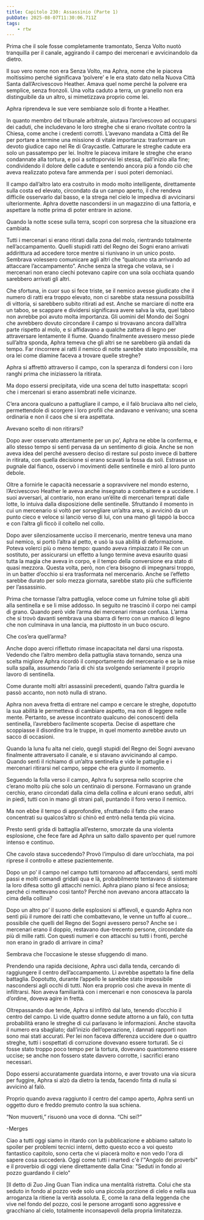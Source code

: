 ```yaml
---
title: Capitolo 230: Assassinio (Parte 1)
pubDate: 2025-08-07T11:30:06.711Z
tags:
    - rtw
---
```



Prima che il sole fosse completamente tramontato, Senza Volto nuotò tranquilla per il canale, aggirando il campo dei mercenari e avvicinandolo da dietro.


Il suo vero nome non era Senza Volto, ma Aphra, nome che le piaceva moltissimo perché significava ‘polvere’ e le era stato dato nella Nuova Città Santa dall’Arcivescovo Heather. Amava quel nome perché la polvere era semplice, senza fronzoli. Una volta caduto a terra, un granello non era distinguibile da un altro, si mimetizzava proprio come lei.


Aphra riprendeva le sue vere sembianze solo di fronte a Heather.


In quanto membro del tribunale arbitrale, aiutava l’arcivescovo ad occuparsi dei caduti, che includevano le loro streghe che si erano rivoltate contro la Chiesa, come anche i credenti corrotti. L’avevano mandata a Città del Re per portare a termine una missione di vitale importanza: trasformare un devoto giudice capo nel Re di Graycastle. Catturare le streghe cadute era solo un passatempo per lei. Inoltre le piaceva imitare le streghe che erano condannate alla tortura, e poi a sottoporvisi lei stessa, dall’inizio alla fine; condividendo il dolore delle cadute e sentendo ancora più a fondo ciò che aveva realizzato poteva fare ammenda per i suoi poteri demoniaci.


Il campo dall’altro lato era costruito in modo molto intelligente, direttamente sulla costa ed elevato, circondato da un campo aperto, il che rendeva difficile osservarlo dal basso, e la strega nel cielo le impediva di avvicinarsi ulteriormente. Aphra dovette nascondersi in un magazzino di una fattoria, e aspettare la notte prima di poter entrare in azione.


Quando la notte scese sulla terra, scoprì con sorpresa che la situazione era cambiata.


Tutti i mercenari si erano ritirati dalla zona del molo, rientrando totalmente nell’accampamento. Quelli stupidi ratti del Regno dei Sogni erano arrivati addirittura ad accedere torce mentre si riunivano in un unico posto. Sembrava volessero comunicare agli altri che “qualcuno sta arrivando ad attaccare l’accampamento”. Anche senza la strega che volava, se i mercenari non erano ciechi potevano capire con una sola occhiata quando sarebbero arrivati gli altri.


Che sfortuna, in cuor suo si fece triste, se il nemico avesse giudicato che il numero di ratti era troppo elevato, non ci sarebbe stata nessuna possibilità di vittoria, si sarebbero subito ritirati ad est. Anche se marciare di notte era un taboo, se scappare e dividersi significava avere salva la vita, quel taboo non avrebbe poi avuto molta importanza. Gli uomini del Mondo dei Sogni che avrebbero dovuto circondare il campo si trovavano ancora dall’altra parte rispetto al molo, e si affidavano a qualche zattera di legno per attraversare lentamente il fiume. Quando finalmente avessero messo piede sull’altra sponda, Aphra temeva che gli altri se ne sarebbero già andati da tempo. Far rincorrere ai ratti il nemico di notte sarebbe stato impossibile, ma ora lei come diamine faceva a trovare quelle streghe?


Aphra si affrettò attraverso il campo, con la speranza di fondersi con i loro ranghi prima che iniziassero la ritirata.


Ma dopo essersi precipitata, vide una scena del tutto inaspettata: scoprì che i mercenari si erano assembrati nelle vicinanze.


C’era ancora qualcuno a pattugliare il campo, e il falò bruciava alto nel cielo, permettendole di scorgere i loro profili che andavano e venivano; una scena ordinaria e non il caos che si era aspettata.


Avevano scelto di non ritirarsi?


Dopo aver osservato attentamente per un po’, Aphra ne ebbe la conferma, e allo stesso tempo si sentì pervasa da un sentimento di gioia. Anche se non aveva idea del perché avessero deciso di restare sul posto invece di battere in ritirata, con quella decisione si erano scavati la fossa da soli. Estrasse un pugnale dal fianco, osservò i movimenti delle sentinelle e mirò al loro punto debole.


Oltre a fornirle le capacità necessarie a sopravvivere nel mondo esterno, l’Arcivescovo Heather le aveva anche insegnato a combattere e a uccidere. I suoi avversari, al contrario, non erano un’élite di mercenari temprati dalle lotte, lo intuiva dalla disposizione delle sentinelle. Sfruttando il momento in cui un mercenario si voltò per sorvegliare un’altra area, si avvicinò da un punto cieco e veloce si lanciò verso di lui, con una mano gli tappò la bocca e con l’altra gli ficcò il coltello nel collo.


Dopo aver silenziosamente ucciso il mercenario, mentre teneva una mano sul nemico, si portò l’altra al petto, e usò la sua abilità di deformazione. Poteva volerci più o meno tempo: quando aveva rimpiazzato il Re con un sostituto, per assicurarsi un effetto a lungo termine aveva esaurito quasi tutta la magia che aveva in corpo, e il tempo della conversione era stato di quasi mezzora. Questa volta, però, non c’era bisogno di impegnarsi troppo, in un batter d’occhio si era trasformata nel mercenario. Anche se l’effetto sarebbe durato per solo mezza giornata, sarebbe stato più che sufficiente per l’assassinio.


Prima che tornasse l’altra pattuglia, veloce come un fulmine tolse gli abiti alla sentinella e se li mise addosso. In seguito ne trascinò il corpo nei campi di grano. Quando però vide l’arma dei mercenari rimase confusa. L’arma che si trovò davanti sembrava una sbarra di ferro con un manico di legno che non culminava in una lancia, ma piuttosto in un buco oscuro.


Che cos’era quell’arma?


Anche dopo averci riflettuto rimase incapacitata nel darsi una risposta. Vedendo che l’altro membro della pattuglia stava tornando, senza una scelta migliore Aphra ricordò il comportamento del mercenario e se la mise sulla spalla, assumendo l’aria di chi sta svolgendo seriamente il proprio lavoro di sentinella.


Come durante molti altri assassinii precedenti, quando l’altra guardia le passò accanto, non notò nulla di strano.


Aphra non aveva fretta di entrare nel campo e cercare le streghe, dopotutto la sua abilità le permetteva di cambiare aspetto, ma non di leggere nelle mente. Pertanto, se avesse incontrato qualcuno dei conoscenti della sentinella, l’avrebbero facilmente scoperta. Decise di aspettare che scoppiasse il disordine tra le truppe, in quel momento avrebbe avuto un sacco di occasioni.


Quando la luna fu alta nel cielo, quegli stupidi del Regno dei Sogni avevano finalmente attraversato il canale, e si stavano avvicinando al campo. Quando sentì il richiamo di un’altra sentinella e vide le pattuglie e i mercenari ritirarsi nel campo, seppe che era giunto il momento.


Seguendo la folla verso il campo, Aphra fu sorpresa nello scoprire che c’erano molto più che solo un centinaio di persone. Formavano un grande cerchio, erano circondati dalla cima della collina e alcuni erano seduti, altri in piedi, tutti con in mano gli strani pali, puntando il foro verso il nemico.


Ma non ebbe il tempo di approfondire, sfruttando il fatto che erano concentrati su qualcos’altro si chinò ed entrò nella tenda più vicina.


Presto sentì grida di battaglia all’esterno, smorzate da una violenta esplosione, che fece fare ad Aphra un salto dallo spavento per quel rumore intenso e continuo.


Che cavolo stava succedendo? Provò l’impulso di dare un’occhiata, ma poi riprese il controllo e attese pazientemente.


Dopo un po’ il campo nel campo tutti tornarono ad affaccendarsi, sentì molti passi e molti comandi gridati qua e là, probabilmente tentavano di sistemare la loro difesa sotto gli attacchi nemici. Aphra piano piano si fece ansiosa; perché ci mettevano così tanto? Perché non avevano ancora attaccato la cima della collina?


Dopo un altro po’ il suono delle esplosioni si affievolì, e quando Aphra non sentì più il rumore dei ratti che combattevano, le venne un tuffo al cuore… possibile che quelli del Regno dei Sogni avessero perso? Anche se i mercenari erano il doppio, restavano due-trecento persone, circondate da più di mille ratti. Con questi numeri e con attacchi su tutti i fronti, perché non erano in grado di arrivare in cima?


Sembrava che l’occasione le stesse sfuggendo di mano.


Prendendo una rapida decisione, Aphra uscì dalla tenda, cercando di raggiungere il centro dell’accampamento. Lì avrebbe aspettato la fine della battaglia. Dopotutto, durante l’appello le sarebbe stato impossibile nascondersi agli occhi di tutti. Non era proprio così che aveva in mente di infiltrarsi. Non aveva familiarità con i mercenari e non conosceva la parola d’ordine, doveva agire in fretta.


Oltrepassando due tende, Aphra si infiltrò dal lato, tenendo d’occhio il centro del campo. Lì vide quattro donne sedute attorno a un falò, con tutta probabilità erano le streghe di cui parlavano le informazioni. Anche stavolta il numero era sbagliato; dall’inizio dell’operazione, i dannati rapporti non sono mai stati accurati. Per lei non faceva differenza uccidere due o quattro streghe, tutti i sospettati di corruzione dovevano essere torturati. Se ci fosse stato troppo poco tempo per la tortura, dovevano quantomeno essere uccise; se anche non fossero state davvero corrotte, i sacrifici erano necessari.


Dopo essersi accuratamente guardata intorno, e aver trovato una via sicura per fuggire, Aphra si alzò da dietro la tenda, facendo finta di nulla si avvicinò al falò.


Proprio quando aveva raggiunto il centro del campo aperto, Aphra sentì un oggetto duro e freddo premuto contro la sua schiena.


“Non muoverti,” risuonò una voce di donna. “Chi sei?”




-Merges




Ciao a tutti oggi siamo in ritardo con la pubblicazione e abbiamo saltato lo spoiler per problemi tecnici interni, detto questo ecco a voi questo fantastico capitolo, sono certa che vi piacerà molto e non vedo l'ora di sapere cosa succederà. Oggi come tutti i martedì c'è l'"Angolo dei proverbi" e il proverbio di oggi viene direttamente dalla Cina: "Seduti in fondo al pozzo guardando il cielo"


[Il detto di Zuo Jing Guan Tian indica una mentalità ristretta. Colui che sta seduto in fondo al pozzo vede solo una piccola porzione di cielo e nella sua arroganza la ritiene la verità assoluta. E, come la rana della leggenda che vive nel fondo del pozzo, così le persone arroganti sono aggressive e gracchiano al cielo, totalmente inconsapevoli della propria limitatezza.






                                

